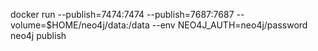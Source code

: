 docker run --publish=7474:7474 --publish=7687:7687 --volume=$HOME/neo4j/data:/data --env NEO4J_AUTH=neo4j/password neo4j publish